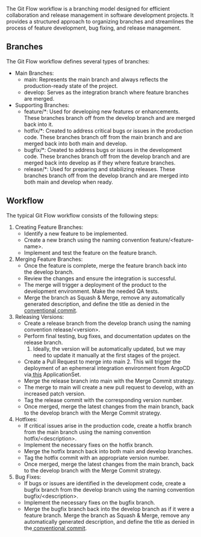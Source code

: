 The Git Flow workflow is a branching model designed for efficient collaboration and release management in software development projects. It provides a structured approach to organizing branches and streamlines the process of feature development, bug fixing, and release management.


## Branches

The Git Flow workflow defines several types of branches:



* Main Branches:
    * main: Represents the main branch and always reflects the production-ready state of the project.
    * develop: Serves as the integration branch where feature branches are merged.
* Supporting Branches:
    * feature/*: Used for developing new features or enhancements. These branches branch off from the develop branch and are merged back into it.
    * hotfix/*: Created to address critical bugs or issues in the production code. These branches branch off from the main branch and are merged back into both main and develop.
    * bugfix/*: Created to address bugs or issues in the development code. These branches branch off from the develop branch and are merged back into develop as if they where feature branches.
    * release/*: Used for preparing and stabilizing releases. These branches branch off from the develop branch and are merged into both main and develop when ready.


## Workflow

The typical Git Flow workflow consists of the following steps:



1. Creating Feature Branches:
    * Identify a new feature to be implemented.
    * Create a new branch using the naming convention feature/&lt;feature-name>.
    * Implement and test the feature on the feature branch.
2. Merging Feature Branches:
    * Once the feature is complete, merge the feature branch back into the develop branch.
    * Review the changes and ensure the integration is successful.
    * The merge will trigger a deployment of the product to the development environment. Make the needed QA tests.
    * Merge the branch as Squash & Merge, remove any automatically generated description, and define the title as denied in the[ conventional commit](https://github.com/conventional-changelog/commitlint/tree/master/%40commitlint/config-conventional).
3. Releasing Versions:
    * Create a release branch from the develop branch using the naming convention release/&lt;version>.
    * Perform final testing, bug fixes, and documentation updates on the release branch.
        1. Ideally, the version will be automatically updated, but we may need to update it manually at the first stages of the project.
    * Create a Pull Request to merge into main
        2. This will trigger the deployment of an ephemeral integration environment from ArgoCD via[ this](https://github.com/konstellation-io/konstellation-infrastructure/blob/main/argo-cd/applicationsets/int-cluster-integration-applications.yaml) ApplicationSet.
    * Merge the release branch into main with the Merge Commit strategy.
    * The merge to main will create a new pull request to develop, with an increased patch version.
    * Tag the release commit with the corresponding version number.
    * Once merged, merge the latest changes from the main branch, back to the develop branch with the Merge Commit strategy.
4. Hotfixes:
    * If critical issues arise in the production code, create a hotfix branch from the main branch using the naming convention hotfix/&lt;description>.
    * Implement the necessary fixes on the hotfix branch.
    * Merge the hotfix branch back into both main and develop branches.
    * Tag the hotfix commit with an appropriate version number.
    * Once merged, merge the latest changes from the main branch, back to the develop branch with the Merge Commit strategy.
5. Bug Fixes:
    * If bugs or issues are identified in the development code, create a bugfix branch from the develop branch using the naming convention bugfix/&lt;description>.
    * Implement the necessary fixes on the bugfix branch.
    * Merge the bugfix branch back into the develop branch as if it were a feature branch. Merge the branch as Squash & Merge, remove any automatically generated description, and define the title as denied in the[ conventional commit](https://github.com/conventional-changelog/commitlint/tree/master/%40commitlint/config-conventional).
